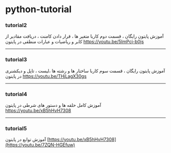 # python-tutorial

### tutorial2
آموزش پایتون رایگان ، قسمت دوم  کاربا متغیر ها ، قرار دادن کامنت ، دریافت مقادیر از کابر و ریاضیات و عبارات منطقی در پایتون
https://youtu.be/5ImPcj-b0js

---

### tutorial3
آموزش پایتون رایگان ، قسمت سوم  کاربا ساختار ها و رشته ها ،لیست ، تاپل و دیکشنری در پایتون
https://youtu.be/THjLagX30gs

---

### tutorial4
آموزش کامل حلقه ها و دستور های شرطی در پایتون
https://youtu.be/xB5hHvH7308

---

### tutorial5
آموزش توابع در پایتون
[https://youtu.be/xB5hHvH7308](https://youtu.be/7ZQN-HGEfuw)
